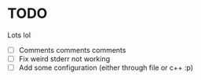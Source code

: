 # TODO

Lots lol
- [ ] Comments comments comments
- [ ] Fix weird stderr not working
- [ ] Add some configuration (either through file or c++ :p)
